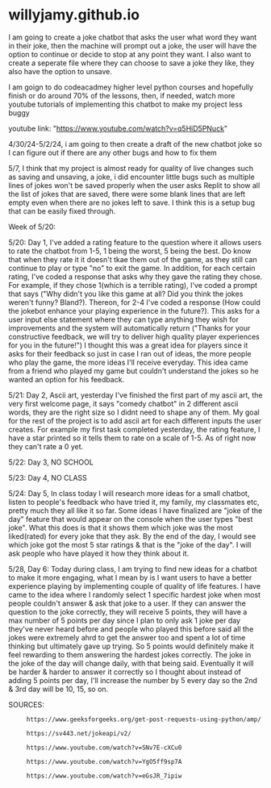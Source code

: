 # willyjamy.github.io


I am going to create a joke chatbot that asks the user what word they want in their joke, then the machine will prompt out a joke, the user will have the option to continue or decide to stop at any point they want. I also want to create a seperate file where they can choose to save a joke they like, they also have the option to unsave.

I am goign to do codeacadmey higher level python courses and hopefully finish or do around 70% of the lessons, then, if needed, watch more youtube tutorials of implementing this chatbot to make my project less buggy

youtube link: "https://www.youtube.com/watch?v=q5HiD5PNuck"

4/30/24-5/2/24, i am going to then create a draft of the new chatbot joke so I can figure out if there are any other bugs and how to fix them

5/7, I think that my project is almost ready for quality of live changes such as saving and unsaving, a joke, i did encounter little bugs such as multiple lines of jokes won't be saved properly when the user asks Replit to show all the list of jokes that are saved, there were some blank lines that are left empty even when there are no jokes left to save. I think this is a setup bug that can be easily fixed through.


Week of 5/20:

5/20: Day 1, I've added a rating feature to the question where it allows users to rate the chatbot from 1-5, 1 being the worst, 5 being the best. Do know that when they rate it it doesn't tkae them out of the game, as they still can continue to play or type "no" to exit the game. In addition, for each certain rating, I've coded a response that asks why they gave the rating they chose. For example, if they chose 1(which is a terrible rating), I've coded a prompt that says ("Why didn't you like this game at all? Did you think the jokes weren't funny? Bland?). Thereon, for 2-4 I've coded a response (How could the jokebot enhance your playing experience in the future?). This asks for a user input else statement where they can type anything they wish for improvements and the system will automatically return ("Thanks for your constructive feedback, we will try to deliver high quality player experiences for you in the future!") I thought this was a great idea for players since it asks for their feedback so just in case I ran out of ideas, the more people who play the game, the more ideas I'll receive everyday. This idea came from a friend who played my game but couldn't understand the jokes so he wanted an option for his feedback. 

5/21: Day 2, Ascii art, yesterday I've finished the first part of my ascii art, the very first welcome page, it says "comedy chatbot" in 2 different ascii words, they are the right size so I didnt need to shape any of them. My goal for the rest of the project is to add ascii art for each different inputs the user creates. For example my first task completed yesterday, the rating feature, I have a star printed so it tells them to rate on a scale of 1-5. As of right now they can't rate a 0 yet. 

5/22: Day 3, NO SCHOOL

5/23: Day 4, NO CLASS

5/24: Day 5, In class today I will research more ideas for a small chatbot, listen to people's feedback who have tried it, my family, my classmates etc, pretty much they all like it so far. Some ideas I have finalized are "joke of the day" feature that would appear on the console when the user types "best joke". What this does is that it shows them which joke was the most liked(rated) for every joke that they ask. By the end of the day, I would see which joke got the most 5 star ratings & that is the "joke of the day". I will ask people who have played it how they think about it. 

5/28, Day 6: Today during class, I am trying to find new ideas for a chatbot to make it more engaging, what I mean by is I want users to have a better experience playing by implementing couple of quality of life features. I have came to the idea where I randomly select 1 specific hardest joke when most people couldn't answer & ask that joke to a user. If they can answer the question to the joke correctly, they will receive 5 points, they will have a max number of 5 points per day since I plan to only ask 1 joke per day they've never heard before and people who played this before said all the jokes were extremely ahrd to get the answer too and spent a lot of time thinking but ultimately gave up trying. So 5 points would definitely make it feel rewarding to them answering the hardest jokes correctly. The joke in the joke of the day will change daily, with that being said. Eventually it will be harder & harder to answer it correctly so I thought about instead of adding 5 points per day, I'll increase the number by 5 every day so the 2nd & 3rd day will be 10, 15, so on. 

SOURCES: 
         
         https://www.geeksforgeeks.org/get-post-requests-using-python/amp/
         
         https://sv443.net/jokeapi/v2/
         
         https://www.youtube.com/watch?v=SNv7E-cXCu0
         
         https://www.youtube.com/watch?v=YgO5ff9sp7A
         
         https://www.youtube.com/watch?v=eGsJR_7ipiw
